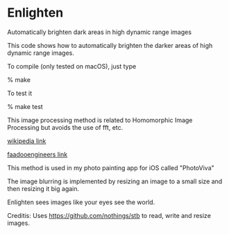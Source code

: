 # Enlighten
Automatically brighten dark areas in high dynamic range images

This code shows how to automatically brighten the darker areas of high dynamic range images.

To compile (only tested on macOS), just type 

% make

To test it 

% make test

This image processing method is related to Homomorphic Image Processing but avoids the use of fft, etc.

[wikipedia link](https://en.wikipedia.org/wiki/Homomorphic_filtering#Image_enhancement)

[faadooengineers link](http://www.faadooengineers.com/online-study/post/ece/digital-image-processing/1123/homomorphic-filtering)

This method is used in my photo painting app for iOS called "PhotoViva"

The image blurring is implemented by resizing an image to a small size and then resizing it big again.

Enlighten sees images like your eyes see the world.

Creditis: Uses https://github.com/nothings/stb to read, write and resize images.

